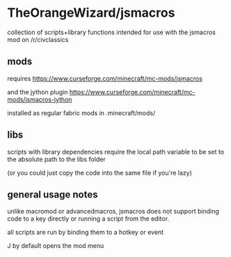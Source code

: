 # TheOrangeWizard/jsmacros

collection of scripts+library functions intended for use with the jsmacros mod on /r/civclassics

## mods

requires
https://www.curseforge.com/minecraft/mc-mods/jsmacros

and the jython plugin
https://www.curseforge.com/minecraft/mc-mods/jsmacros-jython

installed as regular fabric mods in .minecraft/mods/

## libs

scripts with library dependencies require the local path variable to be set to the absolute path to the libs folder

(or you could just copy the code into the same file if you're lazy)

## general usage notes

unlike macromod or advancedmacros, jsmacros does not support binding code to a key directly or running a script from the editor.

all scripts are run by binding them to a hotkey or event

J by default opens the mod menu
